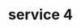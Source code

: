 ---
title: service 4
thumbnail: /img/images/top-view-young-asian-woman-receiving-back-massage-spa-salon-by-professional-masseuse-less-1024x540.jpg
description: Our authentic Thai massage will make you feel both relaxed and energised through its unique combination of pressure point and ancient stretching techniques. It releases tension, increases vitality and flexibility, and creates wholeness of the mind, body and spirit.
prices:
    - 30$
    - 40$
---